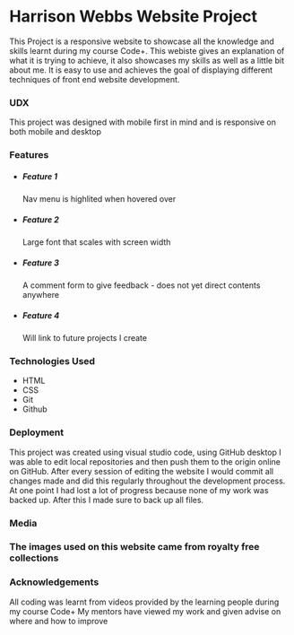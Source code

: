 <h1>Harrison Webbs Website Project</h1>
This Project is a responsive website to showcase all the knowledge and skills learnt during my course Code+.
This webiste gives an explanation of what it is trying to achieve, it also showcases my skills as well as a little bit about me.
It is easy to use and achieves the goal of displaying different techniques of front end website development.

<h3>UDX</h3>
This project was designed with mobile first in mind and is responsive on both mobile and desktop

<h3>Features</h3>

<ul>
<li><h5>Feature 1</h5>Nav menu is highlited when hovered over</li>
<li><h5>Feature 2</h5>Large font that scales with screen width</li>
<li><h5>Feature 3</h5>A comment form to give feedback - does not yet direct contents anywhere</li>
<li><h5>Feature 4</h5>Will link to future projects I create</li>
</ul>

<h3>Technologies Used</h3>

<ul>
<li>HTML</li>
<li>CSS</li>
<li>Git</li>
<li>Github</li>
</ul>

<h3>Deployment</h3>

This project was created using visual studio code, using GitHub desktop I was able to edit local repositories and then
push them to the origin online on GitHub. After every session of editing the website I would commit all changes made and
did this regularly throughout the development process. At one point I had lost a lot of progress because none of my work
was backed up. After this I made sure to back up all files.

<h3>Media<h3>

The images used on this website came from royalty free collections

<h3>Acknowledgements</h3>

All coding was learnt from videos provided by the learning people during my course Code+
My mentors have viewed my work and given advise on where and how to improve

